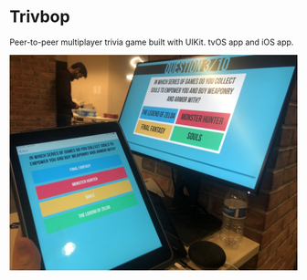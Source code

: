 # Trivbop

Peer-to-peer multiplayer trivia game built with UIKit. tvOS app and iOS app.

![Game](https://github.com/calvinhacks2019/Trivbop-TV/blob/master/screenshots/trivbop.jpeg)


